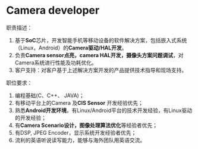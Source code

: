 # Camera developer

职责描述：
1. 基于**SoC**芯片，开发智能手机等移动设备的软件解决方案，包括嵌入式系统（Linux，Android）的**Camera驱动/HAL开发**。
2. 负责**Camera sensor点亮，camera HAL开发，摄像头方案问题调试**，对Camera系统进行性能及功耗优化。
3. 客户支持：对客户基于上述解决方案开发的产品提供技术指导和现场支持。

职位要求：
1. 编程基础(C、C++、 JAVA)；
2. 有移动平台上的Camera 及**CIS Sensor** 开发经验优先；
3. 熟悉**Android开发环境**，有Linux/Android平台的技术开发经验，有Linux驱动的开发经验；
4. 有**Camera Scenario设计，图像处理算法优化**等经验者优先；
5. 有DSP, JPEG Encoder，显示系统开发经验者优先；
6. 流利的英语听说读写能力，能够与海外团队用英语交流。